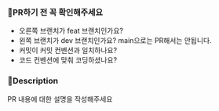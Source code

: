 ### 📍PR하기 전 꼭 확인해주세요
 

- 오른쪽 브랜치가 feat 브랜치인가요?
- 왼쪽 브랜치가 dev 브랜치인가요? main으로는 PR해서는 안됩니다.
- 커밋이 커밋 컨벤션과 일치하나요?
- 코드 컨벤션에 맞춰 코딩하셨나요?

### 📍Description
PR 내용에 대한 설명을 작성해주세요
